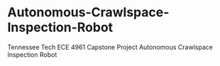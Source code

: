 # Autonomous-Crawlspace-Inspection-Robot
Tennessee Tech ECE 4961 Capstone Project Autonomous Crawlspace Inspection Robot
